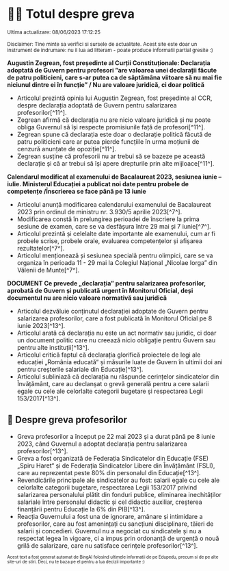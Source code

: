 # 👩‍🏫 Totul despre greva
<sub>Ultima actualizare: 08/06/2023 17:12:25</sub>

<sub>Disclaimer: Tine minte sa verifici si sursele de actualitate. Acest site este doar un instrument de indrumare: nu il lua ad litteram - poate produce informatii partial gresite :)</sub>

**Augustin Zegrean, fost președinte al Curții Constituționale: Declarația adoptată de Guvern pentru profesori ”are valoarea unei declarații făcute de patru politicieni, care s-ar putea ca de săptămâna viitoare să nu mai fie niciunul dintre ei în funcție” / Nu are valoare juridică, ci doar politică**

- Articolul prezintă opinia lui Augustin Zegrean, fost președinte al CCR, despre declarația adoptată de Guvern pentru salarizarea profesorilor[^11^].
- Zegrean afirmă că declarația nu are nicio valoare juridică și nu poate obliga Guvernul să își respecte promisiunile față de profesori[^11^].
- Zegrean spune că declarația este doar o declarație politică făcută de patru politicieni care ar putea pierde funcțiile în urma moțiunii de cenzură anunțate de opoziție[^11^].
- Zegrean susține că profesorii nu ar trebui să se bazeze pe această declarație și că ar trebui să își apere drepturile prin alte mijloace[^11^].

**Calendarul modificat al examenului de Bacalaureat 2023, sesiunea iunie – iulie. Ministerul Educației a publicat noi date pentru probele de competențe /Înscrierea se face până pe 13 iunie**

- Articolul anunță modificarea calendarului examenului de Bacalaureat 2023 prin ordinul de ministru nr. 3.930/5 aprilie 2023[^7^].
- Modificarea constă în prelungirea perioadei de înscriere la prima sesiune de examen, care se va desfășura între 29 mai și 7 iunie[^7^].
- Articolul prezintă și celelalte date importante ale examenului, cum ar fi probele scrise, probele orale, evaluarea competențelor și afișarea rezultatelor[^7^].
- Articolul menționează și sesiunea specială pentru olimpici, care se va organiza în perioada 11 - 29 mai la Colegiul Național „Nicolae Iorga” din Vălenii de Munte[^7^].

**DOCUMENT Ce prevede „declarația” pentru salarizarea profesorilor, aprobată de Guvern și publicată urgent în Monitorul Oficial, deși documentul nu are nicio valoare normativă sau juridică**

- Articolul dezvăluie conținutul declarației adoptate de Guvern pentru salarizarea profesorilor, care a fost publicată în Monitorul Oficial pe 8 iunie 2023[^13^].
- Articolul arată că declarația nu este un act normativ sau juridic, ci doar un document politic care nu creează nicio obligație pentru Guvern sau pentru alte instituții[^13^].
- Articolul critică faptul că declarația glorifică proiectele de legi ale educației „România educată“ și măsurile luate de Guvern în ultimii doi ani pentru creșterile salariale din Educație[^13^].
- Articolul subliniază că declarația nu răspunde cerințelor sindicatelor din Învățământ, care au declanșat o grevă generală pentru a cere salarii egale cu cele ale celorlalte categorii bugetare și respectarea Legii 153/2017[^13^].

## 🏫 Despre greva profesorilor

- Greva profesorilor a început pe 22 mai 2023 și a durat până pe 8 iunie 2023, când Guvernul a adoptat declarația pentru salarizarea profesorilor[^13^].
- Greva a fost organizată de Federația Sindicatelor din Educație (FSE) „Spiru Haret“ și de Federația Sindicatelor Libere din Învățământ (FSLI), care au reprezentat peste 80% din personalul din Educație[^13^].
- Revendicările principale ale sindicatelor au fost: salarii egale cu cele ale celorlalte categorii bugetare, respectarea Legii 153/2017 privind salarizarea personalului plătit din fonduri publice, eliminarea inechităților salariale între personalul didactic și cel didactic auxiliar, creșterea finanțării pentru Educație la 6% din PIB[^13^].
- Reacția Guvernului a fost una de ignorare, amânare și intimidare a profesorilor, care au fost amenințați cu sancțiuni disciplinare, tăieri de salarii și concedieri. Guvernul nu a negociat cu sindicatele și nu a respectat legea în vigoare, ci a impus prin ordonanță de urgență o nouă grilă de salarizare, care nu satisface cerințele profesorilor[^13^].


<sub><sub>Acest text a fost generat automat de BingAI folosind ultimele informatii de pe Edupedu, precum si de pe alte site-uri de stiri. Deci, nu te baza pe el pentru a lua decizii importante :)</sub></sub>
